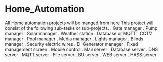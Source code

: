 # Home_Automation
All Home automation projects will be manged from here
This project will consist of the following sub-tasks or sub-projects. . Gate manager . Pump manager . Solar manager . Weather station . Database or MQTT . CCTV manager . Pool manager . Media manager . Lights manager . Blinds manager . Security electric wires . El. Generator manager . Fixed management screen . Mobile control . Mail server . Database server . DNS server . MQTT server . File server . BU server . WEB server . HASS server
